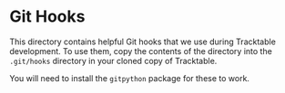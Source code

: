 # Git Hooks

This directory contains helpful Git hooks that we use during Tracktable development.  To use them, copy the contents of the directory into the `.git/hooks` directory in your cloned copy of Tracktable.

You will need to install the `gitpython` package for these to work.  
